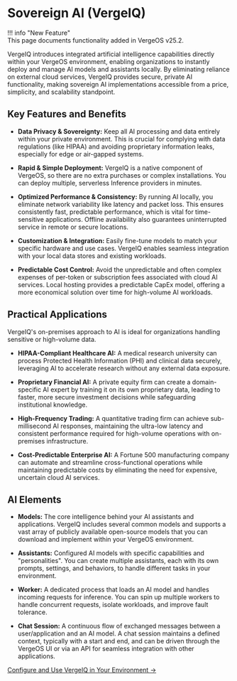 # Sovereign AI (VergeIQ)

!!! info "New Feature"  
    This page documents functionality added in VergeOS v25.2.

VergeIQ introduces integrated artificial intelligence capabilities directly within your VergeOS environment, enabling organizations to instantly deploy and manage AI models and assistants locally. By eliminating reliance on external cloud services, VergeIQ provides secure, private AI functionality, making sovereign AI implementations accessible from a price, simplicity, and scalability standpoint.

## Key Features and Benefits

* **Data Privacy & Sovereignty:** Keep all AI processing and data entirely within your private environment. This is crucial for complying with data regulations (like HIPAA) and avoiding proprietary information leaks, especially for edge or air-gapped systems.

* **Rapid & Simple Deployment:** VergeIQ is a native component of VergeOS, so there are no extra purchases or complex installations. You can deploy multiple, serverless Inference providers in minutes. 

* **Optimized Performance & Consistency:** By running AI locally, you eliminate network variability like latency and packet loss. This ensures consistently fast, predictable performance, which is vital for time-sensitive applications. Offline availability also guarantees uninterrupted service in remote or secure locations.

* **Customization & Integration:** Easily fine-tune models to match your specific hardware and use cases. VergeIQ enables seamless integration with your local data stores and existing workloads.

* **Predictable Cost Control:** Avoid the unpredictable and often complex expenses of per-token or subscription fees associated with cloud AI services. Local hosting provides a predictable CapEx model, offering a more economical solution over time for high-volume AI workloads.

## Practical Applications

VergeIQ's on-premises approach to AI is ideal for organizations handling sensitive or high-volume data.

  * **HIPAA-Compliant Healthcare AI:** A medical research university can process Protected Health Information (PHI) and clinical data securely, leveraging AI to accelerate research without any external data exposure.

  * **Proprietary Financial AI:** A private equity firm can create a domain-specific AI expert by training it on its own proprietary data, leading to faster, more secure investment decisions while safeguarding institutional knowledge.

  * **High-Frequency Trading:** A quantitative trading firm can achieve sub-millisecond AI responses, maintaining the ultra-low latency and consistent performance required for high-volume operations with on-premises infrastructure.

  * **Cost-Predictable Enterprise AI:** A Fortune 500 manufacturing company can automate and streamline cross-functional operations while maintaining predictable costs by eliminating the need for expensive, uncertain cloud AI services.

## AI Elements

* **Models:** The core intelligence behind your AI assistants and applications. VergeIQ includes several common models and supports a vast array of publicly available open-source models that you can download and implement within your VergeOS environment.

* **Assistants:** Configured AI models with specific capabilities and "personalities". You can create multiple assistants, each with its own prompts, settings, and behaviors, to handle different tasks in your environment.

* **Worker:** A dedicated process that loads an AI model and handles incoming requests for inference. You can spin up multiple workers to handle concurrent requests, isolate workloads, and improve fault tolerance.

* **Chat Session:** A continuous flow of exchanged messages between a user/application and an AI model. A chat session maintains a defined context, typically with a start and end, and can be driven through the VergeOS UI or via an API for seamless integration with other applications.

[Configure and Use VergeIQ in Your Environment →](/product-guide/ai/ai-configuration)

